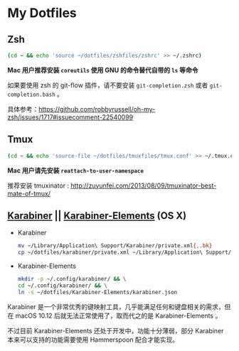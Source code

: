 # My Dotfiles

## Zsh

```sh
(cd ~ && echo 'source ~/dotfiles/zshfiles/zshrc' >> ~/.zshrc)
```

**Mac 用户推荐安装 `coreutils` 使用 GNU 的命令替代自带的 `ls` 等命令**

如果要使用 zsh 的 git-flow 插件，请不要安装 `git-completion.zsh` 或者 `git-
completion.bash` 。

具体参考：https://github.com/robbyrussell/oh-my-zsh/issues/1717#issuecomment-22540099

## Tmux

```bash
(cd ~ && echo 'source-file ~/dotfiles/tmuxfiles/tmux.conf' >> ~/.tmux.conf)
```

**Mac 用户请先安装 `reattach-to-user-namespace`**

推荐安装 tmuxinator : http://zuyunfei.com/2013/08/09/tmuxinator-best-mate-of-tmux/

## [Karabiner](https://pqrs.org/osx/karabiner/) || [Karabiner-Elements](https://github.com/tekezo/Karabiner-Elements) (OS X)

* Karabiner

    ```bash
    mv ~/Library/Application\ Support/Karabiner/private.xml{,.bk}
    cp ~/dotfiles/karabiner/private.xml ~/Library/Application\ Support/Karabiner/private.xml
    ```

* Karabiner-Elements

    ```bash
    mkdir -p ~/.config/karabiner/ && \
    cd ~/.config/karabiner/ && \
    ln -s ~/dotfiles/Karabiner-Elements/karabiner.json
    ```

Karabiner 是一个非常优秀的键映射工具，几乎能满足任何和键盘相关的需求，但在 macOS 10.12 后就无法正常使用了，取而代之的是 Karabiner-Elements 。

不过目前 Karabiner-Elements 还处于开发中，功能十分薄弱，部分 Karabiner 本来可以支持的功能需要使用 Hammerspoon 配合才能实现。
